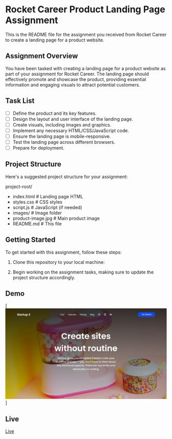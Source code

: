 # Rocket Career Product Landing Page Assignment

This is the README file for the assignment you received from Rocket Career to create a landing page for a product website.

## Assignment Overview

You have been tasked with creating a landing page for a product website as part of your assignment for Rocket Career. The landing page should effectively promote and showcase the product, providing essential information and engaging visuals to attract potential customers.

## Task List

- [ ] Define the product and its key features.
- [ ] Design the layout and user interface of the landing page.
- [ ] Create visuals, including images and graphics.
- [ ] Implement any necessary HTML/CSS/JavaScript code.
- [ ] Ensure the landing page is mobile-responsive.
- [ ] Test the landing page across different browsers.
- [ ] Prepare for deployment.

## Project Structure

Here's a suggested project structure for your assignment:

project-root/
- index.html # Landing page HTML
- styles.css # CSS styles
- script.js # JavaScript (if needed)
- images/ # Image folder
- product-image.jpg # Main product image
- README.md # This file


## Getting Started

To get started with this assignment, follow these steps:

1. Clone this repository to your local machine:

2. Begin working on the assignment tasks, making sure to update the project structure accordingly.


## Demo
[![website](assets/demo.jpg)]

## Live
[Live](https://frontend-dev-assignment.vercel.app/)





